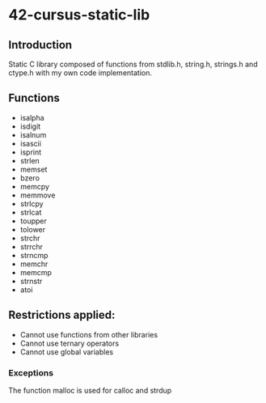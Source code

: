 # 42-cursus-static-lib

## Introduction
Static C library composed of functions from stdlib.h, string.h, strings.h and ctype.h with my own code implementation.

## Functions
* isalpha
* isdigit
* isalnum
* isascii
* isprint
* strlen
* memset
* bzero
* memcpy
* memmove
* strlcpy
* strlcat
* toupper
* tolower
* strchr
* strrchr
* strncmp
* memchr
* memcmp
* strnstr
* atoi

## Restrictions applied:
- Cannot use functions from other libraries
- Cannot use ternary operators
- Cannot use global variables
### Exceptions
The function malloc is used for calloc and strdup

	
